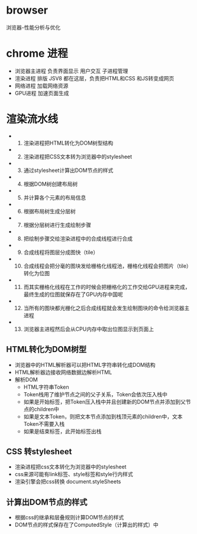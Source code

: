 # browser
浏览器-性能分析与优化

# chrome 进程
- 浏览器主进程 负责界面显示 用户交互 子进程管理 
- 渲染进程 排版 JSV8 都在这层，负责把HTML和CSS 和JS转变成网页
- 网络进程 加载网络资源
- GPU进程 加速页面生成

# 渲染流水线
- 1. 渲染进程把HTML转化为DOM树型结构
- 2. 渲染进程把CSS文本转为浏览器中的stylesheet
- 3. 通过stylesheet计算出DOM节点的样式
- 4. 根据DOM树创建布局树
- 5. 并计算各个元素的布局信息
- 6. 根据布局树生成分层树
- 7. 根据分层树进行生成绘制步骤
- 8. 把绘制步骤交给渲染进程中的合成线程进行合成
- 9. 合成线程将图层分成图快（tile）
- 10. 合成线程会把分毫的图块发给栅格化线程池，栅格化线程会把图片（tile）转化为位图
- 11. 而其实栅格化线程在工作的时候会把栅格化的工作交给GPU进程来完成，最终生成的位图就保存在了GPU内存中国呢
- 12. 当所有的图块都光栅化之后合成线程就会发生绘制图块的命令给浏览器主进程
- 13. 浏览器主进程然后会从CPU内存中取出位图显示到页面上

## HTML转化为DOM树型
- 浏览器中的HTML解析器可以把HTML字符串转化成DOM结构
- HTML解析器边接收网络数据边解析HTML
- 解析DOM
    - HTML字符串Token
    - Token栈用了维护节点之间的父子关系，Token会依次压入栈中
    - 如果是开始标签，把Token压入栈中并且创建新的DOM节点并添加到父节点的children中
    - 如果是文本Token，则把文本节点添加到栈顶元素的children中，文本Token不需要入栈
    - 如果是结束标签，此开始标签出栈
## CSS 转stylesheet
- 渲染进程把css文本转化为浏览器中的stylesheet
- css来源可能有link标签、style标签和style行内样式
- 渲染引擎会把css转换 document.styleSheets

## 计算出DOM节点的样式
- 根据css的继承和层叠规则计算DOM节点的样式
- DOM节点的样式保存在了ComputedStyle（计算出的样式）中